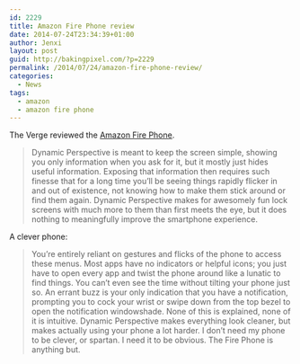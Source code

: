 ```yaml
---
id: 2229
title: Amazon Fire Phone review
date: 2014-07-24T23:34:39+01:00
author: Jenxi
layout: post
guid: http://bakingpixel.com/?p=2229
permalink: /2014/07/24/amazon-fire-phone-review/
categories:
  - News
tags:
  - amazon
  - amazon fire phone
---
```

The Verge reviewed the [Amazon Fire Phone](http://www.theverge.com/2014/7/22/5923697/amazon-fire-phone-review).

> Dynamic Perspective is meant to keep the screen simple, showing you only information when you ask for it, but it mostly just hides useful information. Exposing that information then requires such finesse that for a long time you&#8217;ll be seeing things rapidly flicker in and out of existence, not knowing how to make them stick around or find them again. Dynamic Perspective makes for awesomely fun lock screens with much more to them than first meets the eye, but it does nothing to meaningfully improve the smartphone experience. 

A clever phone:

> You&#8217;re entirely reliant on gestures and flicks of the phone to access these menus. Most apps have no indicators or helpful icons; you just have to open every app and twist the phone around like a lunatic to find things. You can&#8217;t even see the time without tilting your phone just so. An errant buzz is your only indication that you have a notification, prompting you to cock your wrist or swipe down from the top bezel to open the notification windowshade. None of this is explained, none of it is intuitive. Dynamic Perspective makes everything look cleaner, but makes actually using your phone a lot harder. I don&#8217;t need my phone to be clever, or spartan. I need it to be obvious. The Fire Phone is anything but.